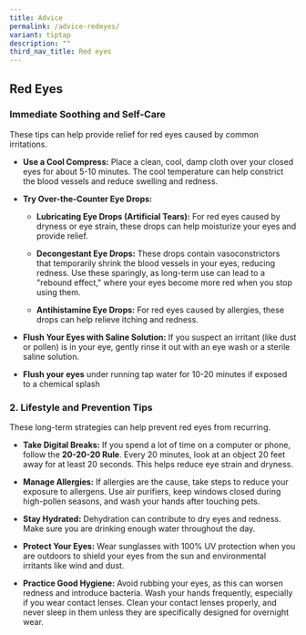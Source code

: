 ```yaml
---
title: Advice
permalink: /advice-redeyes/
variant: tiptap
description: ""
third_nav_title: Red eyes
---
```

<h2>Red Eyes</h2>
<h3>Immediate Soothing and Self-Care</h3>
<p></p>
<p>These tips can help provide relief for red eyes caused by common irritations.</p>
<ul>
<li>
<p><strong>Use a Cool Compress:</strong> Place a clean, cool, damp cloth over
your closed eyes for about 5-10 minutes. The cool temperature can help
constrict the blood vessels and reduce swelling and redness.</p>
</li>
<li>
<p><strong>Try Over-the-Counter Eye Drops:</strong>
</p>
<ul>
<li>
<p><strong>Lubricating Eye Drops (Artificial Tears):</strong> For red eyes
caused by dryness or eye strain, these drops can help moisturize your eyes
and provide relief.</p>
</li>
<li>
<p><strong>Decongestant Eye Drops:</strong> These drops contain vasoconstrictors
that temporarily shrink the blood vessels in your eyes, reducing redness.
Use these sparingly, as long-term use can lead to a "rebound effect," where
your eyes become more red when you stop using them.</p>
</li>
<li>
<p><strong>Antihistamine Eye Drops:</strong> For red eyes caused by allergies,
these drops can help relieve itching and redness.</p>
</li>
</ul>
</li>
<li>
<p><strong>Flush Your Eyes with Saline Solution:</strong> If you suspect an
irritant (like dust or pollen) is in your eye, gently rinse it out with
an eye wash or a sterile saline solution.</p>
</li>
<li>
<p><strong>Flush your eyes</strong> under running tap water for 10-20 minutes
if exposed to a chemical splash</p>
<p></p>
</li>
</ul>
<p></p>
<h3>2. Lifestyle and Prevention Tips</h3>
<p></p>
<p>These long-term strategies can help prevent red eyes from recurring.</p>
<ul>
<li>
<p><strong>Take Digital Breaks:</strong> If you spend a lot of time on a computer
or phone, follow the <strong>20-20-20 Rule</strong>. Every 20 minutes, look
at an object 20 feet away for at least 20 seconds. This helps reduce eye
strain and dryness.</p>
</li>
<li>
<p><strong>Manage Allergies:</strong> If allergies are the cause, take steps
to reduce your exposure to allergens. Use air purifiers, keep windows closed
during high-pollen seasons, and wash your hands after touching pets.</p>
</li>
<li>
<p><strong>Stay Hydrated:</strong> Dehydration can contribute to dry eyes
and redness. Make sure you are drinking enough water throughout the day.</p>
</li>
<li>
<p><strong>Protect Your Eyes:</strong> Wear sunglasses with 100% UV protection
when you are outdoors to shield your eyes from the sun and environmental
irritants like wind and dust.</p>
</li>
<li>
<p><strong>Practice Good Hygiene:</strong> Avoid rubbing your eyes, as this
can worsen redness and introduce bacteria. Wash your hands frequently,
especially if you wear contact lenses. Clean your contact lenses properly,
and never sleep in them unless they are specifically designed for overnight
wear.</p>
<p></p>
</li>
</ul>
<p></p>
<h3></h3>
<p></p>